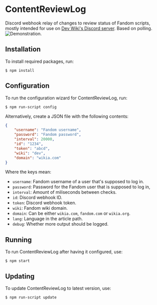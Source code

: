 # ContentReviewLog
Discord webhook relay of changes to review status of Fandom scripts, mostly intended for use on [Dev Wiki's Discord server](https://dev.wikia.com/wiki/Project:Discord). Based on polling.
![Demonstration.](https://i.imgur.com/cFC01iK.png)

## Installation
To install required packages, run:
```console
$ npm install
```

## Configuration
To run the configuration wizard for ContentReviewLog, run:
```console
$ npm run-script config
```
Alternatively, create a JSON file with the following contents:
```json
{
    "username": "Fandom username",
    "password": "Fandom password",
    "interval": 20000,
    "id": "1234",
    "token": "abcd",
    "wiki": "dev",
    "domain": "wikia.com"
}
```
Where the keys mean:
- `username`: Fandom username of a user that's supposed to log in.
- `password`: Password for the Fandom user that is supposed to log in,
- `interval`: Amount of miliseconds between checks.
- `id`: Discord webhook ID.
- `token`: Discord webhook token.
- `wiki`: Fandom wiki domain.
- `domain`: Can be either `wikia.com`, `fandom.com` or `wikia.org`.
- `lang`: Language in the article path.
- `debug`: Whether more output should be logged.

## Running
To run ContentReviewLog after having it configured, use:
```console
$ npm start
```

## Updating
To update ContentReviewLog to latest version, use:
```console
$ npm run-script update
```
